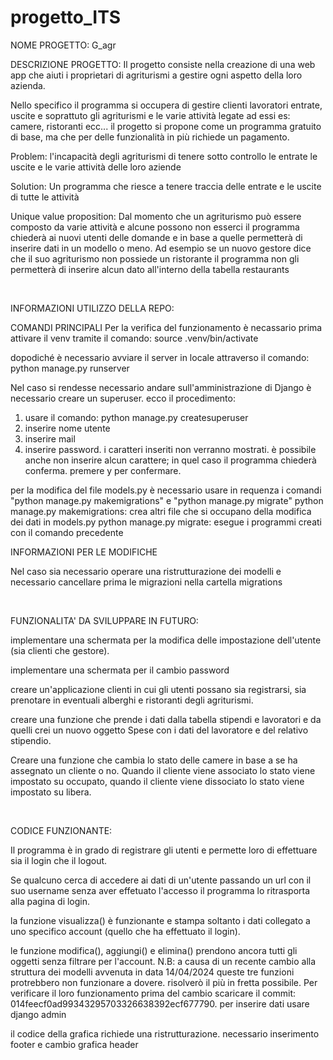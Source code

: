 # progetto_ITS
NOME PROGETTO: G_agr



DESCRIZIONE PROGETTO:
Il progetto consiste nella creazione di una web app che aiuti i proprietari di agriturismi a gestire ogni aspetto della loro azienda. 

Nello specifico il programma si occupera di gestire clienti lavoratori entrate, uscite e soprattuto gli agriturismi e le varie attività legate ad essi es: camere, ristoranti ecc...
il progetto si propone come un programma gratuito di base, ma che per delle funzionalità in più richiede un pagamento.

Problem: l'incapacità degli agriturismi di tenere sotto controllo le entrate le uscite e le varie attività delle loro aziende

Solution: Un programma che riesce a tenere traccia delle entrate e le uscite di tutte le attività 

Unique value proposition: Dal momento che un agriturismo può essere composto da varie attività e alcune possono non esserci il programma chiederà ai nuovi utenti delle domande e in base a quelle permetterà di inserire dati in un modello o meno. Ad esempio se un nuovo gestore dice che il suo agriturismo non possiede un ristorante il programma non gli permetterà di inserire alcun dato all'interno della tabella restaurants

<br>

INFORMAZIONI UTILIZZO DELLA REPO: 

COMANDI PRINCIPALI 
Per la verifica del funzionamento è necassario prima attivare il venv tramite il comando: source .venv/bin/activate

dopodiché è necessario avviare il server in locale attraverso il comando: python manage.py runserver

Nel caso si rendesse necessario andare sull'amministrazione di Django è necessario creare un superuser. ecco il procedimento:
1) usare il comando: python manage.py createsuperuser
2) inserire nome utente
3) inserire mail
4) inserire password. i caratteri inseriti non verranno mostrati. è possibile anche non inserire alcun carattere; in quel caso il programma chiederà conferma. premere y per confermare.

per la modifica del file models.py è necessario usare in requenza i comandi "python manage.py makemigrations" e "python manage.py migrate"
python manage.py makemigrations: crea altri file che si occupano della modifica dei dati in models.py
python manage.py migrate: esegue i programmi creati con il comando precedente

INFORMAZIONI PER LE MODIFICHE 

Nel caso sia necessario operare una ristrutturazione dei modelli e necessario cancellare prima le migrazioni nella cartella migrations


<br>

FUNZIONALITA' DA SVILUPPARE IN FUTURO:

implementare una schermata per la modifica delle impostazione dell'utente (sia clienti che gestore).

implementare una schermata per il cambio password

creare un'applicazione clienti in cui gli utenti possano sia registrarsi, sia prenotare in eventuali alberghi e ristoranti degli agriturismi.

creare una funzione che prende i dati dalla tabella stipendi e lavoratori e da quelli crei un nuovo oggetto Spese con i dati del lavoratore e del relativo stipendio.

Creare una funzione che cambia lo stato delle camere in base a se ha assegnato un cliente o no. Quando il cliente viene associato lo stato viene impostato su occupato, quando il cliente viene dissociato lo stato viene impostato su libera.

<br> 

CODICE FUNZIONANTE:

Il programma è in grado di registrare gli utenti e permette loro di effettuare sia il login che il logout. 

Se qualcuno cerca di accedere ai dati di un'utente passando un url con il suo username senza aver effetuato l'accesso il programma lo ritrasporta alla pagina di login.

la funzione visualizza() è funzionante e stampa soltanto i dati collegato a uno specifico account (quello che ha effettuato il login).

le funzione modifica(), aggiungi() e elimina() prendono ancora tutti gli oggetti senza filtrare per l'account. 
N.B: a causa di un recente cambio alla struttura dei modelli avvenuta in data 14/04/2024 queste tre funzioni protrebbero non funzionare a dovere. risolverò il più in fretta possibile. 
Per verificare il loro funzionamento prima del cambio scaricare il commit: 014feecf0ad99343295703326638392ecf677790.
per inserire dati usare django admin

il codice della grafica richiede una ristrutturazione. necessario inserimento footer e cambio grafica header